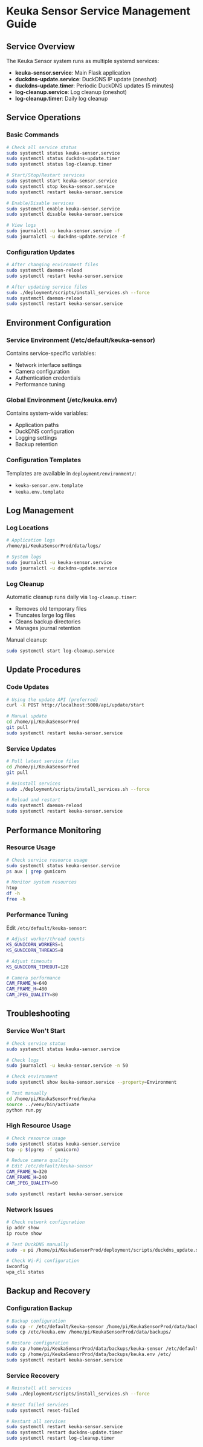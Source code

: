 # Keuka Sensor Service Management Guide

## Service Overview

The Keuka Sensor system runs as multiple systemd services:

- **keuka-sensor.service**: Main Flask application
- **duckdns-update.service**: DuckDNS IP update (oneshot)
- **duckdns-update.timer**: Periodic DuckDNS updates (5 minutes)
- **log-cleanup.service**: Log cleanup (oneshot)
- **log-cleanup.timer**: Daily log cleanup

## Service Operations

### Basic Commands

```bash
# Check all service status
sudo systemctl status keuka-sensor.service
sudo systemctl status duckdns-update.timer
sudo systemctl status log-cleanup.timer

# Start/Stop/Restart services
sudo systemctl start keuka-sensor.service
sudo systemctl stop keuka-sensor.service
sudo systemctl restart keuka-sensor.service

# Enable/Disable services
sudo systemctl enable keuka-sensor.service
sudo systemctl disable keuka-sensor.service

# View logs
sudo journalctl -u keuka-sensor.service -f
sudo journalctl -u duckdns-update.service -f
```

### Configuration Updates

```bash
# After changing environment files
sudo systemctl daemon-reload
sudo systemctl restart keuka-sensor.service

# After updating service files
sudo ./deployment/scripts/install_services.sh --force
sudo systemctl daemon-reload
sudo systemctl restart keuka-sensor.service
```

## Environment Configuration

### Service Environment (/etc/default/keuka-sensor)

Contains service-specific variables:
- Network interface settings
- Camera configuration
- Authentication credentials
- Performance tuning

### Global Environment (/etc/keuka.env)

Contains system-wide variables:
- Application paths
- DuckDNS configuration
- Logging settings
- Backup retention

### Configuration Templates

Templates are available in `deployment/environment/`:
- `keuka-sensor.env.template`
- `keuka.env.template`

## Log Management

### Log Locations

```bash
# Application logs
/home/pi/KeukaSensorProd/data/logs/

# System logs
sudo journalctl -u keuka-sensor.service
sudo journalctl -u duckdns-update.service
```

### Log Cleanup

Automatic cleanup runs daily via `log-cleanup.timer`:
- Removes old temporary files
- Truncates large log files
- Cleans backup directories
- Manages journal retention

Manual cleanup:
```bash
sudo systemctl start log-cleanup.service
```

## Update Procedures

### Code Updates

```bash
# Using the update API (preferred)
curl -X POST http://localhost:5000/api/update/start

# Manual update
cd /home/pi/KeukaSensorProd
git pull
sudo systemctl restart keuka-sensor.service
```

### Service Updates

```bash
# Pull latest service files
cd /home/pi/KeukaSensorProd
git pull

# Reinstall services
sudo ./deployment/scripts/install_services.sh --force

# Reload and restart
sudo systemctl daemon-reload
sudo systemctl restart keuka-sensor.service
```

## Performance Monitoring

### Resource Usage

```bash
# Check service resource usage
sudo systemctl status keuka-sensor.service
ps aux | grep gunicorn

# Monitor system resources
htop
df -h
free -h
```

### Performance Tuning

Edit `/etc/default/keuka-sensor`:
```bash
# Adjust worker/thread counts
KS_GUNICORN_WORKERS=1
KS_GUNICORN_THREADS=8

# Adjust timeouts
KS_GUNICORN_TIMEOUT=120

# Camera performance
CAM_FRAME_W=640
CAM_FRAME_H=480
CAM_JPEG_QUALITY=80
```

## Troubleshooting

### Service Won't Start

```bash
# Check service status
sudo systemctl status keuka-sensor.service

# Check logs
sudo journalctl -u keuka-sensor.service -n 50

# Check environment
sudo systemctl show keuka-sensor.service --property=Environment

# Test manually
cd /home/pi/KeukaSensorProd/keuka
source ../venv/bin/activate
python run.py
```

### High Resource Usage

```bash
# Check resource usage
sudo systemctl status keuka-sensor.service
top -p $(pgrep -f gunicorn)

# Reduce camera quality
# Edit /etc/default/keuka-sensor
CAM_FRAME_W=320
CAM_FRAME_H=240
CAM_JPEG_QUALITY=60

sudo systemctl restart keuka-sensor.service
```

### Network Issues

```bash
# Check network configuration
ip addr show
ip route show

# Test DuckDNS manually
sudo -u pi /home/pi/KeukaSensorProd/deployment/scripts/duckdns_update.sh

# Check Wi-Fi configuration
iwconfig
wpa_cli status
```

## Backup and Recovery

### Configuration Backup

```bash
# Backup configuration
sudo cp -r /etc/default/keuka-sensor /home/pi/KeukaSensorProd/data/backups/
sudo cp /etc/keuka.env /home/pi/KeukaSensorProd/data/backups/

# Restore configuration
sudo cp /home/pi/KeukaSensorProd/data/backups/keuka-sensor /etc/default/
sudo cp /home/pi/KeukaSensorProd/data/backups/keuka.env /etc/
sudo systemctl restart keuka-sensor.service
```

### Service Recovery

```bash
# Reinstall all services
sudo ./deployment/scripts/install_services.sh --force

# Reset failed services
sudo systemctl reset-failed

# Restart all services
sudo systemctl restart keuka-sensor.service
sudo systemctl restart duckdns-update.timer
sudo systemctl restart log-cleanup.timer
```